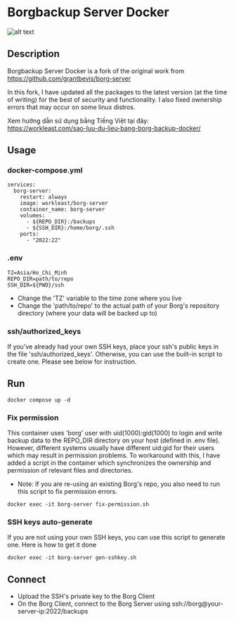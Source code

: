 # Borgbackup Server Docker
![alt text](https://borgbackup.readthedocs.io/en/stable/_static/logo.png "Borgbackup")

## Description

Borgbackup Server Docker is a fork of the original work from https://github.com/grantbevis/borg-server⁠

In this fork, I have updated all the packages to the latest version (at the time of writing) for the best of security and functionality. I also fixed ownership errors that may occur on some linux distros.

Xem hướng dẫn sử dụng bằng Tiếng Việt tại đây: https://workleast.com/sao-luu-du-lieu-bang-borg-backup-docker/

## Usage
### docker-compose.yml
```
services:
  borg-server:
    restart: always
    image: workleast/borg-server
    container_name: borg-server
    volumes:
      - ${REPO_DIR}:/backups
      - ${SSH_DIR}:/home/borg/.ssh
    ports:
      - "2022:22"
```
### .env
```
TZ=Asia/Ho_Chi_Minh
REPO_DIR=path/to/repo
SSH_DIR=${PWD}/ssh
```
- Change the 'TZ' variable to the time zone where you live
- Change the 'path/to/repo' to the actual path of your Borg's repository directory (where your data will be backed up to)
### ssh/authorized_keys
If you've already had your own SSH keys, place your ssh's public keys in the file 'ssh/authorized_keys'. Otherwise, you can use the built-in script to create one. Please see below for instruction.
## Run
```
docker compose up -d
```
### Fix permission
This container uses 'borg' user with uid(1000):gid(1000) to login and write backup data to the REPO_DIR directory on your host (defined in .env file). However, different systems usually have different uid:gid for their users which may result in permission problems. To workaround with this, I have added a script in the container which synchronizes the ownership and permission of relevant files and directories.
* Note: If you are re-using an existing Borg's repo, you also need to run this script to fix permission errors.
```
docker exec -it borg-server fix-permission.sh
```
### SSH keys auto-generate
If you are not using your own SSH keys, you can use this script to generate one. Here is how to get it done
```
docker exec -it borg-server gen-sshkey.sh
```
## Connect
- Upload the SSH's private key to the Borg Client
- On the Borg Client, connect to the Borg Server using ssh://borg@your-server-ip:2022/backups
